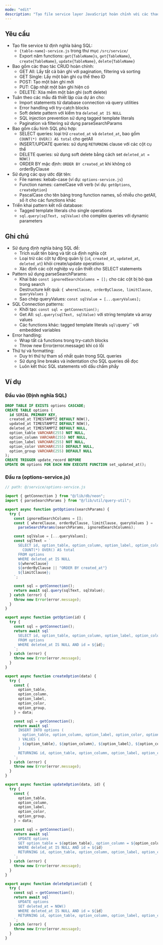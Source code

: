 ```yaml
---
mode: "edit"
description: "Tạo file service layer JavaScript hoàn chỉnh với các thao tác CRUD dựa trên định nghĩa bảng SQL, bao gồm pagination, filtering và soft delete."
---
```


## Yêu cầu

- Tạo file service từ định nghĩa bảng SQL:
  - `{table-name}-service.js` trong thư mục `/src/service/`
  - Export năm functions: `get{TableName}s`, `get{TableName}`, `create{TableName}`, `update{TableName}`, `delete{TableName}`
- Bao gồm các thao tác CRUD hoàn chỉnh:
  - GET All: Lấy tất cả bản ghi với pagination, filtering và sorting
  - GET Single: Lấy một bản ghi cụ thể theo ID
  - POST: Tạo một bản ghi mới
  - PUT: Cập nhật một bản ghi hiện có
  - DELETE: Xóa mềm một bản ghi (soft delete)
- Tuân theo các mẫu đã thiết lập của dự án cho:
  - Import statements từ database connection và query utilities
  - Error handling với try-catch blocks
  - Soft delete pattern với kiểm tra `deleted_at IS NULL`
  - SQL injection prevention sử dụng tagged template literals
  - Pagination và filtering sử dụng parseSearchParams
- Bao gồm cấu hình SQL phù hợp:
  - SELECT queries: loại trừ `created_at` và `deleted_at`, bao gồm `COUNT(*) OVER() AS total` cho getAll
  - INSERT/UPDATE queries: sử dụng `RETURNING` clause với các cột cụ thể
  - DELETE queries: sử dụng soft delete bằng cách set `deleted_at = NOW()`
  - ORDER BY mặc định: `ORDER BY created_at` khi không có orderByClause
- Sử dụng các quy ước đặt tên:
  - File names: kebab-case (ví dụ: `options-service.js`)
  - Function names: camelCase với verb (ví dụ: `getOptions`, `createOption`)
  - PascalCase cho tên bảng trong function names, số nhiều cho getAll, số ít cho các functions khác
- Triển khai pattern kết nối database:
  - Tagged template literals cho single operations
  - `sql.query(sqlText, sqlValue)` cho complex queries với dynamic parameters

## Ghi chú

- Sử dụng định nghĩa bảng SQL để:
  - Trích xuất tên bảng và tất cả định nghĩa cột
  - Loại trừ các cột tự động quản lý (`id`, `created_at`, `updated_at`, `deleted_at`) khỏi create/update operations
  - Xác định các cột nghiệp vụ cần thiết cho SELECT statements
- Pattern sử dụng parseSearchParams:
  - Khai báo `const ignoredSearchColumns = [];` cho các cột bị bỏ qua trong search
  - Destructure kết quả: `{ whereClause, orderByClause, limitClause, queryValues }`
  - Sao chép queryValues: `const sqlValue = [...queryValues];`
- SQL Connection patterns:
  - Khởi tạo: `const sql = getConnection();`
  - Get All: `sql.query(sqlText, sqlValue)` với string template và array values
  - Các functions khác: tagged template literals `sql\`query\`` với embedded variables
- Error handling:
  - Wrap tất cả functions trong try-catch blocks
  - Throw new Error(error.message) khi có lỗi
- Thứ tự và formatting:
  - Duy trì thứ tự tham số nhất quán trong SQL queries
  - Sử dụng line breaks và indentation cho SQL queries dễ đọc
  - Luôn kết thúc SQL statements với dấu chấm phẩy

## Ví dụ

### Đầu vào (Định nghĩa SQL)

```sql
DROP TABLE IF EXISTS options CASCADE;
CREATE TABLE options (
  id SERIAL PRIMARY KEY,
  created_at TIMESTAMPTZ DEFAULT NOW(),
  updated_at TIMESTAMPTZ DEFAULT NOW(),
  deleted_at TIMESTAMPTZ DEFAULT NULL,
  option_table VARCHAR(255) NOT NULL,
  option_column VARCHAR(255) NOT NULL,
  option_label VARCHAR(255) NOT NULL,
  option_color VARCHAR(255) DEFAULT NULL,
  option_group VARCHAR(255) DEFAULT NULL
);
CREATE TRIGGER update_record BEFORE
UPDATE ON options FOR EACH ROW EXECUTE FUNCTION set_updated_at();
```

### Đầu ra (options-service.js)

```javascript
// path: @/service/options-service.js

import { getConnection } from "@/lib/db/neon";
import { parseSearchParams } from "@/lib/util/query-util";

export async function getOptions(searchParams) {
  try {
    const ignoredSearchColumns = [];
    const { whereClause, orderByClause, limitClause, queryValues } =
      parseSearchParams(searchParams, ignoredSearchColumns);

    const sqlValue = [...queryValues];
    const sqlText = `
      SELECT id, option_table, option_column, option_label, option_color, option_group,
        COUNT(*) OVER() AS total
      FROM options
      WHERE deleted_at IS NULL
      ${whereClause}
      ${orderByClause || "ORDER BY created_at"}
      ${limitClause};
    `;

    const sql = getConnection();
    return await sql.query(sqlText, sqlValue);
  } catch (error) {
    throw new Error(error.message);
  }
}

export async function getOption(id) {
  try {
    const sql = getConnection();
    return await sql`
      SELECT id, option_table, option_column, option_label, option_color, option_group
      FROM options
      WHERE deleted_at IS NULL AND id = ${id};
    `;
  } catch (error) {
    throw new Error(error.message);
  }
}

export async function createOption(data) {
  try {
    const {
      option_table,
      option_column,
      option_label,
      option_color,
      option_group,
    } = data;

    const sql = getConnection();
    return await sql`
      INSERT INTO options (
        option_table, option_column, option_label, option_color, option_group
      ) VALUES (
        ${option_table}, ${option_column}, ${option_label}, ${option_color}, ${option_group}
      )
      RETURNING id, option_table, option_column, option_label, option_color, option_group;
    `;
  } catch (error) {
    throw new Error(error.message);
  }
}

export async function updateOption(data, id) {
  try {
    const {
      option_table,
      option_column,
      option_label,
      option_color,
      option_group,
    } = data;

    const sql = getConnection();
    return await sql`
      UPDATE options
      SET option_table = ${option_table}, option_column = ${option_column}, option_label = ${option_label}, option_color = ${option_color}, option_group = ${option_group}
      WHERE deleted_at IS NULL AND id = ${id}
      RETURNING id, option_table, option_column, option_label, option_color, option_group;
    `;
  } catch (error) {
    throw new Error(error.message);
  }
}

export async function deleteOption(id) {
  try {
    const sql = getConnection();
    return await sql`
      UPDATE options
      SET deleted_at = NOW()
      WHERE deleted_at IS NULL AND id = ${id}
      RETURNING id, option_table, option_column, option_label, option_color, option_group;
    `;
  } catch (error) {
    throw new Error(error.message);
  }
}
```
